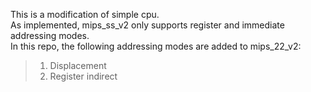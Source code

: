 This is a modification of simple cpu.  
As implemented, mips_ss_v2 only supports register and immediate addressing modes.  
In this repo, the following addressing modes are added to mips_22_v2:  
> 1. Displacement
> 2. Register indirect
